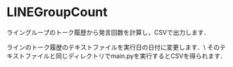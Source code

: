 # LINEGroupCount
ライングループのトーク履歴から発言回数を計算し，CSVで出力します．

ラインのトーク履歴のテキストファイルを実行日の日付に変更します．\\
そのテキストファイルと同じディレクトリでmain.pyを実行するとCSVを得られます．
